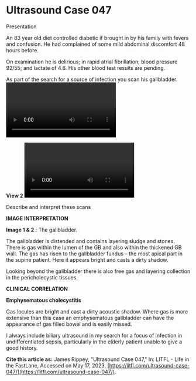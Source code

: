 # Ultrasound Case 047
Presentation


An 83 year old diet controlled diabetic if brought in by his family with fevers and confusion. He had complained of some mild abdominal discomfort 48 hours before. 


On examination he is delirious; in rapid atrial fibrillation; blood pressure 92/55; and lactate of 4.6. His other blood test results are pending. 


As part of the search for a source of infection you scan his gallbladder.
![](https://litfl.com/wp-content/uploads/2018/12/LITFL-Top-100-Ultrasound-47-01-emphysematous-cholecystitis.mp4)


**View 2** 
![](https://litfl.com/wp-content/uploads/2018/12/LITFL-Top-100-Ultrasound-47-02-emphysematous-cholecystitis.mp4)


Describe and interpret these scans

**IMAGE INTERPRETATION** 



**Image 1 & 2** : The gallbladder. 


The gallbladder is distended and contains layering sludge and stones. There is gas within the lumen of the GB and also within the thickened GB wall. The gas has risen to the gallbladder fundus – the most apical part in the supine patient. Here it appears bright and casts a dirty shadow. 


Looking beyond the gallbladder there is also free gas and layering collection in the pericholecystic tissues.


**CLINICAL CORRELATION** 



**Emphysematous cholecystitis** 


Gas locules are bright and cast a dirty acoustic shadow. Where gas is more extensive than this case an emphysematous gallbladder can have the appearance of gas filled bowel and is easily missed. 


I always include biliary ultrasound in my search for a focus of infection in undifferentiated sepsis, particularly in the elderly patient unable to give a good history.

**Cite this article as:**  James Rippey, "Ultrasound Case 047," In: LITFL - Life in the FastLane, Accessed on May 17, 2023, [https://litfl.com/ultrasound-case-047/](https://litfl.com/ultrasound-case-047/).


